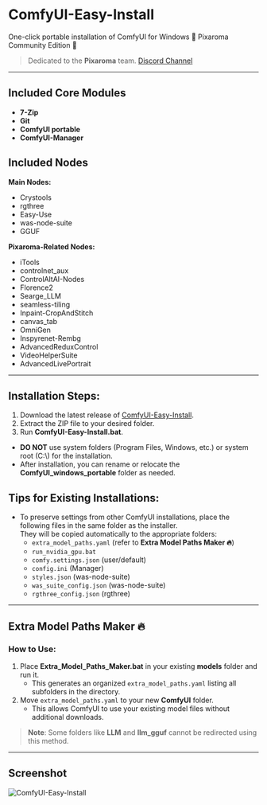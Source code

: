 # ComfyUI-Easy-Install  
One-click portable installation of ComfyUI for Windows 🔹 Pixaroma Community Edition 🔹  

> Dedicated to the **Pixaroma** team. [Discord Channel](https://discord.com/invite/gggpkVgBf3)  

---

## Included Core Modules  
- **7-Zip**  
- **Git**  
- **ComfyUI portable**  
- **ComfyUI-Manager**  

## Included Nodes  
**Main Nodes:**  
- Crystools  
- rgthree  
- Easy-Use  
- was-node-suite  
- GGUF  

**Pixaroma-Related Nodes:**  
- iTools  
- controlnet_aux  
- ControlAltAI-Nodes  
- Florence2  
- Searge_LLM  
- seamless-tiling  
- Inpaint-CropAndStitch  
- canvas_tab  
- OmniGen  
- Inspyrenet-Rembg  
- AdvancedReduxControl  
- VideoHelperSuite  
- AdvancedLivePortrait  

---

## Installation Steps:  

1. Download the latest release of [ComfyUI-Easy-Install](https://github.com/Tavris1/ComfyUI-Easy-Install/releases/latest/download/ComfyUI-Easy-Install.zip).  
2. Extract the ZIP file to your desired folder.  
3. Run **ComfyUI-Easy-Install.bat**.  
- **DO NOT** use system folders (Program Files, Windows, etc.) or system root (C:\\) for the installation.  
- After installation, you can rename or relocate the **ComfyUI_windows_portable** folder as needed.  

## Tips for Existing Installations:  
- To preserve settings from other ComfyUI installations, place the following files in the same folder as the installer.  
They will be copied automatically to the appropriate folders:  
  - `extra_model_paths.yaml` (refer to **Extra Model Paths Maker 🔥**)  
  - `run_nvidia_gpu.bat`  
  - `comfy.settings.json` (user/default)  
  - `config.ini` (Manager)  
  - `styles.json` (was-node-suite)  
  - `was_suite_config.json` (was-node-suite)  
  - `rgthree_config.json` (rgthree)  

---

## Extra Model Paths Maker 🔥  

### How to Use:  
1. Place **Extra_Model_Paths_Maker.bat** in your existing **models** folder and run it.  
   - This generates an organized `extra_model_paths.yaml` listing all subfolders in the directory.  
2. Move `extra_model_paths.yaml` to your new **ComfyUI** folder.  
   - This allows ComfyUI to use your existing model files without additional downloads.  

> **Note**: Some folders like **LLM** and **llm_gguf** cannot be redirected using this method.  

---

## Screenshot  
![ComfyUI-Easy-Install](https://github.com/user-attachments/assets/9032aff4-f277-4269-91de-b50400a659b5)
